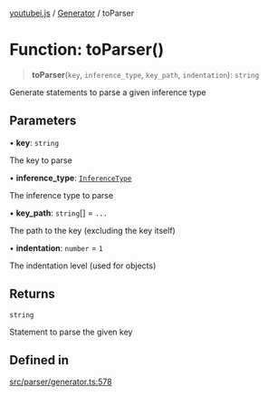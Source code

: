 [youtubei.js](../../../README.md) / [Generator](../README.md) / toParser

# Function: toParser()

> **toParser**(`key`, `inference_type`, `key_path`, `indentation`): `string`

Generate statements to parse a given inference type

## Parameters

• **key**: `string`

The key to parse

• **inference\_type**: [`InferenceType`](../type-aliases/InferenceType.md)

The inference type to parse

• **key\_path**: `string`[] = `...`

The path to the key (excluding the key itself)

• **indentation**: `number` = `1`

The indentation level (used for objects)

## Returns

`string`

Statement to parse the given key

## Defined in

[src/parser/generator.ts:578](https://github.com/LuanRT/YouTube.js/blob/fc5571629eca037af7de03f4b903da6add1f300b/src/parser/generator.ts#L578)
